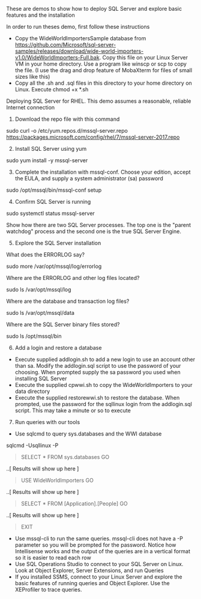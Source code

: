 These are demos to show how to deploy SQL Server and explore basic features and the installation

In order to run theses demo, first follow these instructions

- Copy the WideWorldImportersSample database from https://github.com/Microsoft/sql-server-samples/releases/download/wide-world-importers-v1.0/WideWorldImporters-Full.bak. Copy this file on your Linux Server VM in your home directory. Use a program like winscp or scp to copy the file. (I use the drag and drop feature of MobaXterm for files of small sizes like this)
- Copy all the .sh and .sql files in this directory to your home directory on Linux. Execute chmod +x *.sh

Deploying SQL Server for RHEL. This demo assumes a reasonable, reliable Internet connection

1. Download the repo file with this command

sudo curl -o /etc/yum.repos.d/mssql-server.repo https://packages.microsoft.com/config/rhel/7/mssql-server-2017.repo

2. Install SQL Server using yum

sudo yum install -y mssql-server

3. Complete the installation with mssql-conf. Choose your edition, accept the EULA, and supply a system administrator (sa) password

sudo /opt/mssql/bin/mssql-conf setup

4. Confirm SQL Server is running

sudo systemctl status mssql-server

Show how there are two SQL Server processes. The top one is the "parent watchdog" process and the second one is the true SQL Server Engine.

5. Explore the SQL Server installation

What does the ERRORLOG say?

sudo more /var/opt/mssql/log/errorlog

Where are the ERRORLOG and other log files located?

sudo ls /var/opt/mssql/log

Where are the database and transaction log files?

sudo ls /var/opt/mssql/data

Where are the SQL Server binary files stored?

sudo ls /opt/mssql/bin

6. Add a login and restore a database

- Execute supplied addlogin.sh to add a new login to use an account other than sa. Modify the addlogin.sql script to use the password of your choosing. When prompted supply the sa password you used when installing SQL Server
- Execute the supplied cpwwi.sh to copy the WideWorldImporters to your data directory
- Execute the supplied restorewwi.sh to restore the database. When prompted, use the password for the sqllinux login from the addlogin.sql script. This may take a minute or so to execute

7. Run queries with our tools

- Use sqlcmd to query sys.databases and the WWI database

sqlcmd -Usqllinux -P<your password from addlogin.sql>

> SELECT * FROM sys.databases
> GO

..[ Results will show up here ]

> USE WideWorldImporters
> GO

..[ Results will show up here ]

> SELECT * FROM [Application].[People]
> GO

..[ Results will show up here ]

> EXIT

- Use mssql-cli to run the same queries. mssql-cli does not have a -P parameter so you will be prompted for the password. Notice how Intellisense works and the output of the queries are in a vertical format so it is easier to read each row
- Use SQL Operations Studio to connect to your SQL Server on Linux. Look at Object Explorer, Server Extensions, and run Queries
- If you installed SSMS, connect to your Linux Server and explore the basic features of running queries and Object Explorer. Use the XEProfiler to trace queries.

